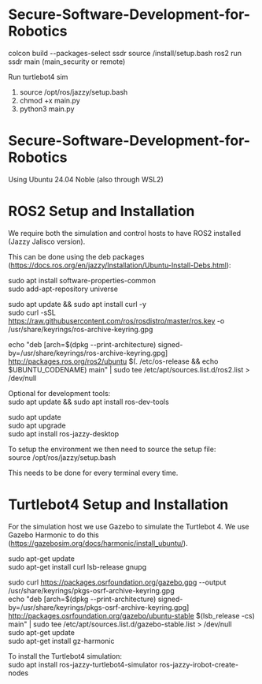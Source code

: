 # Secure-Software-Development-for-Robotics

colcon build --packages-select ssdr
source /install/setup.bash
ros2 run ssdr main (main_security or remote)

Run turtlebot4 sim
1. source /opt/ros/jazzy/setup.bash
2. chmod +x main.py
3. python3 main.py


# Secure-Software-Development-for-Robotics

Using Ubuntu 24.04 Noble (also through WSL2)

# ROS2 Setup and Installation
We require both the simulation and control hosts to have ROS2 installed (Jazzy Jalisco version).

This can be done using the deb packages (https://docs.ros.org/en/jazzy/Installation/Ubuntu-Install-Debs.html):

sudo apt install software-properties-common  
sudo add-apt-repository universe

sudo apt update && sudo apt install curl -y  
sudo curl -sSL https://raw.githubusercontent.com/ros/rosdistro/master/ros.key -o /usr/share/keyrings/ros-archive-keyring.gpg

echo "deb [arch=\$(dpkg --print-architecture) signed-by=/usr/share/keyrings/ros-archive-keyring.gpg] http://packages.ros.org/ros2/ubuntu \$(. /etc/os-release && echo $UBUNTU_CODENAME) main" | sudo tee /etc/apt/sources.list.d/ros2.list > /dev/null

Optional for development tools:  
sudo apt update && sudo apt install ros-dev-tools

sudo apt update  
sudo apt upgrade  
sudo apt install ros-jazzy-desktop  

To setup the environment we then need to source the setup file:  
source /opt/ros/jazzy/setup.bash

This needs to be done for every terminal every time.

# Turtlebot4 Setup and Installation
For the simulation host we use Gazebo to simulate the Turtlebot 4.  We use Gazebo Harmonic to do this (https://gazebosim.org/docs/harmonic/install_ubuntu/).

sudo apt-get update  
sudo apt-get install curl lsb-release gnupg  

sudo curl https://packages.osrfoundation.org/gazebo.gpg --output /usr/share/keyrings/pkgs-osrf-archive-keyring.gpg  
echo "deb [arch=\$(dpkg --print-architecture) signed-by=/usr/share/keyrings/pkgs-osrf-archive-keyring.gpg] http://packages.osrfoundation.org/gazebo/ubuntu-stable \$(lsb_release -cs) main" | sudo tee /etc/apt/sources.list.d/gazebo-stable.list > /dev/null  
sudo apt-get update  
sudo apt-get install gz-harmonic  

To install the Turtlebot4 simulation:  
sudo apt install ros-jazzy-turtlebot4-simulator ros-jazzy-irobot-create-nodes
